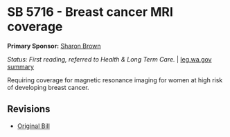 # SB 5716 - Breast cancer MRI coverage
**Primary Sponsor:** [Sharon Brown](/person/leg/sharon.brown.md)

*Status: First reading, referred to Health & Long Term Care.* | [leg.wa.gov summary](https://app.leg.wa.gov/billsummary?BillNumber=5716&Year=2021)

Requiring coverage for magnetic resonance imaging for women at high risk of developing breast cancer.

## Revisions
* [Original Bill](1/)